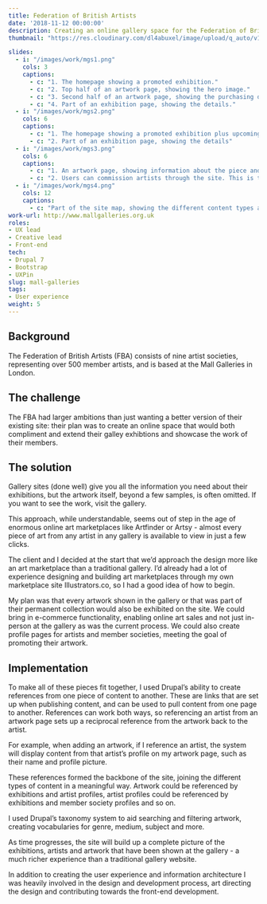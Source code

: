 ```yaml
---
title: Federation of British Artists
date: '2018-11-12 00:00:00'
description: Creating an online gallery space for the Federation of British Artists.
thumbnail: "https://res.cloudinary.com/dl4abuxel/image/upload/q_auto/v1537975996/mall-galleries.jpg"

slides:
  - i: "/images/work/mgs1.png"
    cols: 3
    captions:
      - c: "1. The homepage showing a promoted exhibition."
      - c: "2. Top half of an artwork page, showing the hero image."
      - c: "3. Second half of an artwork page, showing the purchasing details."
      - c: "4. Part of an exhibition page, showing the details."
  - i: "/images/work/mgs2.png"
    cols: 6
    captions:
      - c: "1. The homepage showing a promoted exhibition plus upcoming events."
      - c: "2. Part of an exhibition page, showing the details"
  - i: "/images/work/mgs3.png"
    cols: 6
    captions:
      - c: "1. An artwork page, showing information about the piece and artist and purchasing details."
      - c: "2. Users can commission artists through the site. This is the jumping-off point for the process."
  - i: "/images/work/mgs4.png"
    cols: 12
    captions:
      - c: "Part of the site map, showing the different content types and how they fit together."
work-url: http://www.mallgalleries.org.uk
roles:
- UX lead
- Creative lead
- Front-end
tech:
- Drupal 7
- Bootstrap
- UXPin
slug: mall-galleries
tags:
- User experience 
weight: 5
---
```


## Background
The Federation of British Artists (FBA) consists of nine artist societies, representing over 500  member artists, and is based at the Mall Galleries in London.

## The challenge

The FBA had larger ambitions than just wanting a better version of their existing site: their plan was to create an online space that would both compliment and extend their galley exhibtions and showcase the work of their members.

## The solution

Gallery sites (done well) give you all the information you need about their exhibitions, but the artwork itself, beyond a few samples, is often omitted. If you want to see the work, visit the gallery.

This approach, while understandable, seems out of step in the age of enormous online art marketplaces like Artfinder or Artsy - almost every piece of art from any artist in any gallery is available to view in just a few clicks. 

The client and I decided at the start that we’d approach the design more like an art marketplace than a traditional gallery. I’d already had a lot of experience designing and building art marketplaces through my own marketplace site Illustrators.co, so I had a good idea of how to begin.  

My plan was that every artwork shown in the gallery or that was part of their permanent collection would also be exhibited on the site. We could bring in e-commerce functionality, enabling online art sales and not just in-person at the gallery as was the current process. We could also create profile pages for artists and member societies, meeting the goal of promoting their artwork. 

## Implementation 

To make all of these pieces fit together, I used Drupal’s ability to create references from one piece of content to another. These are links that are set up when publishing content, and can be used to pull content from one page to another. References can work both ways, so referencing an artist from an artwork page  sets up a reciprocal reference from the artwork back to the artist. 

For example, when adding an artwork, if I reference an artist, the system will display content from that artist’s profile on my artwork page, such as their name and profile picture. 

These references formed the backbone of the site, joining the different types of content in a meaningful way. Artwork could be referenced by exhibitions and artist profiles, artist profiles could be referenced by exhibitions and member society profiles and so on. 

I used Drupal’s taxonomy system to aid searching and filtering artwork, creating vocabularies for genre, medium, subject and more. 

As time progresses, the site will build up a complete picture of the exhibitions, artists and artwork that have been shown at the gallery - a much richer experience than a traditional gallery website. 

In addition to creating the user experience and information architecture I was heavily involved in the design and development process, art directing the design and contributing towards the front-end development. 